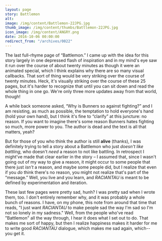 ```yaml
---
layout: page
story: Battlemon
alt:
image: /img/content/Battlemon-22JPG.jpg
thumb_image: /img/content/thumbs/Battlemon-22JPG.jpg
icon_image: /img/content/ANGRY.png
date: 2016-10-06 00:00:00
redirect_from: "/archives/0022"
---
```


The last full-rhyme page of “Battlemon.” I came up with the idea for this story largely in one depressed flash of inspiration and in my mind's eye saw it run over the course of about twenty minutes as though it were an animated special, which I think explains why there are so many visual callbacks. That sort of thing would be very striking over the course of twenty minutes. Heck, it's visually striking over the course of these 25 pages, but it's harder to recognize that until you can sit down and read the whole thing in one go. We're only three more updates away from that world, though!

A while back someone asked, “Why is Bunners so against fighting?” and I am resisting, as much as possible, the temptation to hold everyone's hand (hold your own hand), but I think it's fine to “clarify” at this juncture: no reason. If you want to imagine there's some reason Bunners hates fighting so much, more power to you. The author is dead and the text is all that matters, yeah?

But for those of you who think the author is still <b>alive</b> (thanks), I was definitely trying to tell a story about a Battlemon who just <em>doesn't like battling</em>, who doesn't <em>need</em> a reason to not like battling. In retrospect I might've made that clear earlier in the story – I assumed that, since I wasn't going out of my way to give a reason, it might occur to some people that there just <em>isn't</em> a reason, and maybe some people did, but I realize that even if you <em>do</em> think there's no reason, you might not realize that's part of the “message.” Well, you live and you learn, and <em>RACIANTAU</em> is meant to be defined by experimentation and iteration.

These last few pages were pretty sad, hunh? I was pretty sad when I wrote them, too. I don't entirely remember why, and it was probably a whole bunch of reasons. I have, on my phone, this note from around that time that reads, "I just want <em>RACIANTAU</em> to make people sad the way I'm sad so I'm not so lonely in my sadness." Well, from the people who've read "Battlemon" all the way through, I hear it does what I set out to do. That makes me sort of happy, but then I realize happiness makes it harder for me to write good <em>RACIANTAU</em> dialogue, which makes me sad again, which-- you get it.
